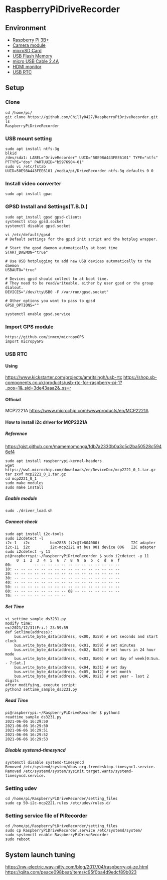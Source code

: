 # RaspberryPiDriveRecorder
## Environment
- [Raspberry Pi 3B+](https://www.amazon.co.jp/gp/product/B087WKPWNW/ref=ppx_yo_dt_b_asin_title_o07_s00?ie=UTF8&psc=1)
- [Camera module](https://www.amazon.co.jp/gp/product/B07W5GBFF8/ref=ppx_od_dt_b_asin_title_s00?ie=UTF8&psc=1)
- [microSD Card](https://www.amazon.co.jp/gp/product/B08CXF3VH9/ref=ppx_yo_dt_b_asin_title_o09_s00?ie=UTF8&psc=1)
- [USB Flash Memory](https://www.amazon.co.jp/gp/product/B07855LJ99/ref=ppx_yo_dt_b_asin_title_o08_s00?ie=UTF8&psc=1)
- [micro USB Cable 2.4A](https://www.amazon.co.jp/gp/product/B07G6X2LJ8/ref=ppx_yo_dt_b_asin_title_o05_s00?ie=UTF8&psc=1)
- [HDMI monitor](https://www.amazon.co.jp/gp/product/B01N5HW3BP/ref=ppx_yo_dt_b_asin_title_o06_s00?ie=UTF8&psc=1)
- [USB RTC](https://www.kickstarter.com/projects/amritsingh/usb-rtc)

## Setup
### Clone
```
cd /home/pi/
git clone https://github.com/Chilly0427/RaspberryPiDriveRecorder.git 
ls
RaspberryPiDriveRecorder
```

### USB mount setting
```
sudo apt install ntfs-3g
blkid
/dev/sda1: LABEL="DriveRecorder" UUID="50E98A443FEE6101" TYPE="ntfs" PTTYPE="dos" PARTUUID="b5976904-01"
sudo vi /etc/fstab
UUID=50E98A443FEE6101 /media/pi/DriveRecorder ntfs-3g defaults 0 0
```

### Install video converter
```
sudo apt install gpac
```

### GPSD Install and Settings(T.B.D.)
```
sudo apt install gpsd gpsd-clients
systemctl stop gpsd.socket
systemctl disable gpsd.socket

vi /etc/default/gpsd
# Default settings for the gpsd init script and the hotplug wrapper.

# Start the gpsd daemon automatically at boot time
START_DAEMON="true"

# Use USB hotplugging to add new USB devices automatically to the daemon
USBAUTO="true"

# Devices gpsd should collect to at boot time.
# They need to be read/writeable, either by user gpsd or the group dialout.
DEVICES="/dev/ttyUSB0 -F /var/run/gpsd.socket"

# Other options you want to pass to gpsd
GPSD_OPTIONS=""

systemctl enable gpsd.service
```

### Import GPS module
```
https://github.com/inmcm/micropyGPS
import micropyGPS
```

### USB RTC
#### Using
https://www.kickstarter.com/projects/amritsingh/usb-rtc
https://shop.sb-components.co.uk/products/usb-rtc-for-raspberry-pi-1?_pos=1&_sid=3de43aaa2&_ss=r

#### Official
MCP2221A
https://www.microchip.com/wwwproducts/en/MCP2221A

#### How to install i2c driver for MCP2221A
##### Reference
https://gist.github.com/mamemomonga/fdb7a2330b0a3c5d2ba50528c5946ef4
```
sudo apt install raspberrypi-kernel-headers
wget https://ww1.microchip.com/downloads/en/DeviceDoc/mcp2221_0_1.tar.gz
tar zxvf mcp2221_0_1.tar.gz
cd mcp2221_0_1
sudo make modules
sudo make install
```

##### Enable module
```
sudo ./driver_load.sh
```

##### Connect check
```
sudo apt install i2c-tools
sudo i2cdetect -l
i2c-1	i2c       	bcm2835 (i2c@7e804000)          	I2C adapter
i2c-11	i2c       	i2c-mcp2221 at bus 001 device 006	I2C adapter
sudo i2cdetect -y 11
pi@raspberrypi:~/RaspberryPiDriveRecorder $ sudo i2cdetect -y 11
     0  1  2  3  4  5  6  7  8  9  a  b  c  d  e  f
00:          -- -- -- -- -- -- -- -- -- -- -- -- -- 
10: -- -- -- -- -- -- -- -- -- -- -- -- -- -- -- -- 
20: -- -- -- -- -- -- -- -- -- -- -- -- -- -- -- -- 
30: -- -- -- -- -- -- -- -- -- -- -- -- -- -- -- -- 
40: -- -- -- -- -- -- -- -- -- -- -- -- -- -- -- -- 
50: -- -- -- -- -- -- -- -- -- -- -- -- -- -- -- -- 
60: -- -- -- -- -- -- -- -- 68 -- -- -- -- -- -- -- 
70: -- -- -- -- -- -- -- --                  
```

##### Set Time
```
vi settime_sample_ds3231.py
modify time:
ex)2021/12/31(Fri.) 23:59:59
def SetTime(address):
    bus.write_byte_data(address, 0x00, 0x59) # set seconds and start clock
    bus.write_byte_data(address, 0x01, 0x59) # set minutes
    bus.write_byte_data(address, 0x02, 0x23) # set hours in 24 hour mode
    bus.write_byte_data(address, 0x03, 0x06) # set day of week[0:Sun. - 7:Sat.]
    bus.write_byte_data(address, 0x04, 0x31) # set day
    bus.write_byte_data(address, 0x05, 0x12) # set month
    bus.write_byte_data(address, 0x06, 0x21) # set year - last 2 digits
after modifying, execute script:
python3 settime_sample_ds3231.py
```

##### Read Time
```
pi@raspberrypi:~/RaspberryPiDriveRecorder $ python3 readtime_sample_ds3231.py 
2021-06-06 16:29:50
2021-06-06 16:29:50
2021-06-06 16:29:51
2021-06-06 16:29:52
2021-06-06 16:29:53
```

##### Disable systemd-timesyncd
```
systemctl disable systemd-timesyncd
Removed /etc/systemd/system/dbus-org.freedesktop.timesync1.service.
Removed /etc/systemd/system/sysinit.target.wants/systemd-timesyncd.service.
```

### Setting udev
```
cd /home/pi/RaspberryPiDriveRecorder/setting_files
sudo cp 50-i2c-mcp2221.rules /etc/udev/rules.d/
```

### Setting service file of PiRecorder
```
cd /home/pi/RaspberryPiDriveRecorder/setting_files
sudo cp RaspberryPiDriveRecorder.service /etc/systemd/system/
sudo systemctl enable RaspberryPiDriveRecorder
sudo reboot
```

## System launch tuning
https://nw-electric.way-nifty.com/blog/2017/04/raspberry-pi-ze.html
https://qiita.com/peace098beat/items/c95f0ba4d9edcf89b023
